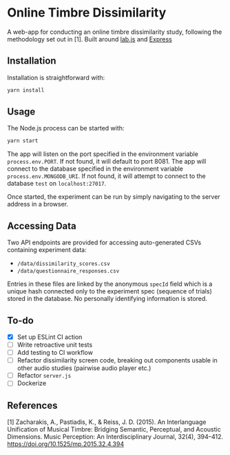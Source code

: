 # Online Timbre Dissimilarity

A web-app for conducting an online timbre dissimilarity study, following the methodology set out in [1]. Built around [lab.js](https://lab.js.org/) and [Express](https://expressjs.com/)

## Installation

Installation is straightforward with:

```zsh
yarn install
```

## Usage

The Node.js process can be started with:

```zsh
yarn start
```

The app will listen on the port specified in the environment variable `process.env.PORT`. If not found, it will default to port 8081. The app will connect to the database specified in the environment variable `process.env.MONGODB_URI`. If not found, it will attempt to connect to the database `test` on `localhost:27017`.

Once started, the experiment can be run by simply navigating to the server address in a browser.

## Accessing Data

Two API endpoints are provided for accessing auto-generated CSVs containing experiment data:

- `/data/dissimilarity_scores.csv`
- `/data/questionnaire_responses.csv`

Entries in these files are linked by the anonymous `specId` field which is a unique hash connected only to the experiment spec (sequence of trials) stored in the database. No personally identifying information is stored.

## To-do

- [x] Set up ESLint CI action
- [ ] Write retroactive unit tests
- [ ] Add testing to CI workflow
- [ ] Refactor dissimilarity screen code, breaking out components usable in other audio studies (pairwise audio player etc.)
- [ ] Refactor `server.js`
- [ ] Dockerize

## References

[1] Zacharakis, A., Pastiadis, K., & Reiss, J. D. (2015). An Interlanguage Unification of Musical Timbre: Bridging Semantic, Perceptual, and Acoustic Dimensions. Music Perception: An Interdisciplinary Journal, 32(4), 394–412. https://doi.org/10.1525/mp.2015.32.4.394
